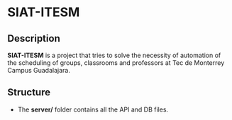 # SIAT-ITESM

## Description
**SIAT-ITESM** is a project that tries to solve the necessity of automation of the scheduling of groups, classrooms and professors at Tec de Monterrey Campus Guadalajara.

## Structure
- The **server/** folder contains all the API and DB files.